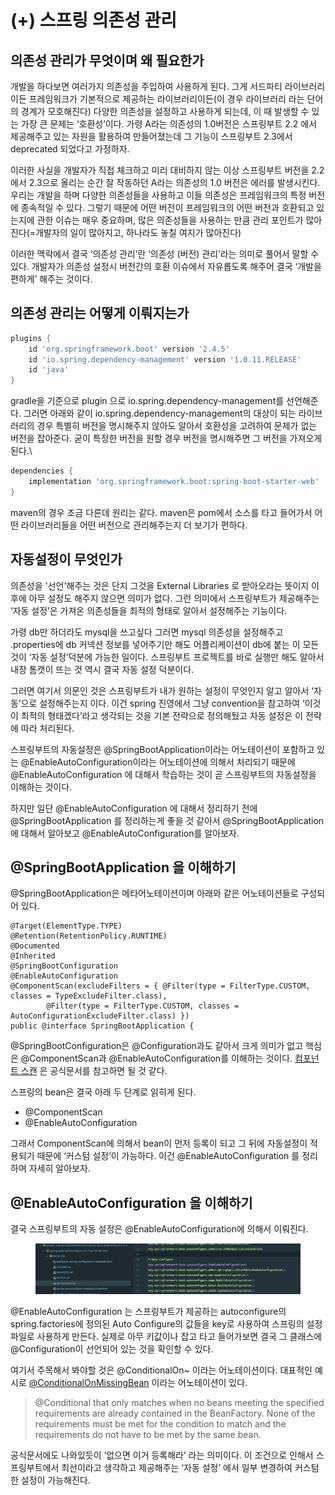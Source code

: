 # (+) 스프링 의존성 관리

## 의존성 관리가 무엇이며 왜 필요한가 <a href="#undefined" id="undefined"></a>

개발을 하다보면 여러가지 의존성을 주입하여 사용하게 된다. 그게 서드파티 라이브러리이든 프레임워크가 기본적으로 제공하는 라이브러리이든(이 경우 라이브러리 라는 단어의 경계가 모호해진다) 다양한 의존성을 설정하고 사용하게 되는데, 이 때 발생할 수 있는 가장 큰 문제는 ‘호환성’이다. 가령 A라는 의존성의 1.0버전은 스프링부트 2.2 에서 제공해주고 있는 자원을 활용하여 만들어졌는데 그 기능이 스프링부트 2.3에서 deprecated 되었다고 가정하자.

이러한 사실을 개발자가 직접 체크하고 미리 대비하지 않는 이상 스프링부트 버전을 2.2에서 2.3으로 올리는 순간 잘 작동하던 A라는 의존성의 1.0 버전은 에러를 발생시킨다. 우리는 개발을 하며 다양한 의존성들을 사용하고 이들 의존성은 프레임워크의 특정 버전에 종속적일 수 있다. 그렇기 때문에 어떤 버전이 프레임워크의 어떤 버전과 호환되고 있는지에 관한 이슈는 매우 중요하며, 많은 의존성들을 사용하는 만큼 관리 포인트가 많아진다(=개발자의 일이 많아지고, 하나라도 놓칠 여지가 많아진다)

이러한 맥락에서 결국 ‘의존성 관리’란 ‘의존성 (버전) 관리’라는 의미로 풀어서 말할 수 있다. 개발자가 의존성 설정시 버전간의 호환 이슈에서 자유롭도록 해주어 결국 ‘개발을 편하게’ 해주는 것이다.

## 의존성 관리는 어떻게 이뤄지는가 <a href="#undefined" id="undefined"></a>

```gradle
plugins {
    id 'org.springframework.boot' version '2.4.5'
    id 'io.spring.dependency-management' version '1.0.11.RELEASE'
    id 'java'
}
```

gradle을 기준으로 plugin 으로 io.spring.dependency-management를 선언해준다. 그러면 아래와 같이 io.spring.dependency-management의 대상이 되는 라이브러리의 경우 특별히 버전을 명시해주지 않아도 알아서 호환성을 고려하여 문제가 없는 버전을 잡아준다. 굳이 특정한 버전을 원할 경우 버전을 명시해주면 그 버전을 가져오게 된다.\


```gradle
dependencies {
    implementation 'org.springframework.boot:spring-boot-starter-web'
}
```

maven의 경우 조금 다른데 원리는 같다. maven은 pom에서 소스를 타고 들어가서 어떤 라이브러리들을 어떤 버전으로 관리해주는지 더 보기가 편하다.

## 자동설정이 무엇인가 <a href="#undefined" id="undefined"></a>

의존성을 '선언'해주는 것은 단지 그것을 External Libraries 로 받아오라는 뜻이지 이후에 아무 설정도 해주지 않으면 의미가 없다. 그런 의미에서 스프링부트가 제공해주는 ‘자동 설정’은 가져온 의존성들을 최적의 형태로 알아서 설정해주는 기능이다.

가령 db만 하더라도 mysql을 쓰고싶다 그러면 mysql 의존성을 설정해주고 .properties에 db 커넥션 정보를 넣어주기만 해도 어플리케이션이 db에 붙는 이 모든 것이 ‘자동 설정’덕분에 가능한 일이다. 스프링부트 프로젝트를 바로 실행만 해도 알아서 내장 톰캣이 뜨는 것 역시 결국 자동 설정 덕분이다.

그러면 여기서 의문인 것은 스프링부트가 내가 원하는 설정이 무엇인지 알고 알아서 ‘자동’으로 설정해주는지 이다. 이건 spring 진영에서 그냥 convention을 참고하여 ‘이것이 최적의 형태겠다’라고 생각되는 것을 기본 전략으로 정의해뒀고 자동 설정은 이 전략에 따라 처리된다.

스프링부트의 자동설정은 @SpringBootApplication이라는 어노테이션이 포함하고 있는 @EnableAutoConfiguration이라는 어노테이션에 의해서 처리되기 때문에 @EnableAutoConfiguration 에 대해서 학습하는 것이 곧 스프링부트의 자동설정을 이해하는 것이다.

하지만 일단 @EnableAutoConfiguration 에 대해서 정리하기 전에 @SpringBootApplication 를 정리하는게 좋을 것 같아서 @SpringBootApplication 에 대해서 알아보고 @EnableAutoConfiguration를 알아보자.

## @SpringBootApplication 을 이해하기 <a href="#springbootconfiguration" id="springbootconfiguration"></a>

@SpringBootApplication은 메타어노테이션이며 아래와 같은 어노테이션들로 구성되어 있다.

```
@Target(ElementType.TYPE)
@Retention(RetentionPolicy.RUNTIME)
@Documented
@Inherited
@SpringBootConfiguration
@EnableAutoConfiguration
@ComponentScan(excludeFilters = { @Filter(type = FilterType.CUSTOM, classes = TypeExcludeFilter.class),
		@Filter(type = FilterType.CUSTOM, classes = AutoConfigurationExcludeFilter.class) })
public @interface SpringBootApplication {

```

@SpringBootConfiguration은 @Configuration과도 같아서 크게 의미가 없고 핵심은 @ComponentScan과 @EnableAutoConfiguration를 이해하는 것이다. [컴포넌트 스캔](https://docs.spring.io/spring-framework/docs/current/javadoc-api/org/springframework/context/annotation/ComponentScan.html) 은 공식문서를 참고하면 될 것 같다.

스프링의 bean은 결국 아래 두 단계로 읽히게 된다.

* @ComponentScan
* @EnableAutoConfiguration

그래서 ComponentScan에 의해서 bean이 먼저 등록이 되고 그 뒤에 자동설정이 적용되기 때문에 ‘커스텀 설정’이 가능하다. 이건 @EnableAutoConfiguration 를 정리하며 자세히 알아보자.

## @EnableAutoConfiguration 을 이해하기 <a href="#enableautoconfiguration" id="enableautoconfiguration"></a>

결국 스프링부트의 자동 설정은 @EnableAutoConfiguration에 의해서 이뤄진다.

<figure><img src="../../.gitbook/assets/image.png" alt=""><figcaption></figcaption></figure>

@EnableAutoConfiguration 는 스프링부트가 제공하는 autoconfigure의 spring.factories에 정의된 Auto Configure의 값들을 key로 사용하여 스프링의 설정파일로 사용하게 만든다. 실제로 아무 키값이나 잡고 타고 들어가보면 결국 그 클래스에 @Configuration이 선언되어 있는 것을 확인할 수 있다.

여기서 주목해서 봐야할 것은 @ConditionalOn\~ 이라는 어노테이션이다. 대표적인 예시로 [@ConditionalOnMissingBean](https://docs.spring.io/spring-boot/docs/current/api/org/springframework/boot/autoconfigure/condition/ConditionalOnMissingBean.html) 이라는 어노테이션이 있다.

> @Conditional that only matches when no beans meeting the specified requirements are already contained in the BeanFactory. None of the requirements must be met for the condition to match and the requirements do not have to be met by the same bean.

공식문서에도 나와있듯이 ‘없으면 이거 등록해라’ 라는 의미이다. 이 조건으로 인해서 스프링부트에서 최선이라고 생각하고 제공해주는 ‘자동 설정’ 에서 일부 변경하여 커스텀한 설정이 가능해진다.

